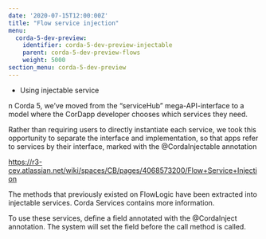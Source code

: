 ```yaml
---
date: '2020-07-15T12:00:00Z'
title: "Flow service injection"
menu:
  corda-5-dev-preview:
    identifier: corda-5-dev-preview-injectable
    parent: corda-5-dev-preview-flows
    weight: 5000
section_menu: corda-5-dev-preview
---
```


*	Using injectable service

n Corda 5, we’ve moved from the “serviceHub” mega-API-interface to a model where the CorDapp developer chooses which services they need.

Rather than requiring users to directly instantiate each service, we took this opportunity to separate the interface and implementation, so that apps refer to services by their interface, marked with the @CordaInjectable annotation

https://r3-cev.atlassian.net/wiki/spaces/CB/pages/4068573200/Flow+Service+Injection

The methods that previously existed on FlowLogic have been extracted into injectable services. Corda Services contains more information.

To use these services, define a field annotated with the @CordaInject annotation. The system will set the field before the call method is called.
